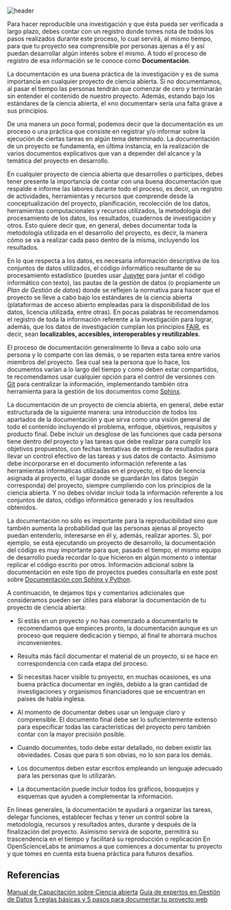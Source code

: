 <!--
.. title: ¿Cómo documentar tu proyecto de ciencia abierta?
.. slug: como-documentar-tu-proyecto-de-ciencia-abierta
.. date: 2020-05-04
.. author: Yurely Camacho
.. tags: open science, documentation
.. category: open science
.. link: 
.. description: 
.. type: text
-->

<!-- # ¿Cómo documentar tu proyecto de ciencia abierta? -->
<!-- **Por Yurely Camacho** -->

![header](../../../images/blog/como-documentar-tu-proyecto-de-ciencia-abierta/header.png)

Para hacer reproducible una investigación y que ésta pueda ser verificada a largo plazo, debes contar con un registro donde tomes nota de todos los pasos realizados durante este proceso, lo cual servirá, al mismo tiempo, para que tu proyecto sea comprensible por personas ajenas a él y así puedan desarrollar algún interés sobre el mismo. A todo el proceso de registro de esa información se le conoce como **Documentación**.

<!-- TEASER_END -->

La documentación es una buena práctica de la investigación y es de suma importancia en cualquier proyecto de ciencia abierta. Si no documentamos, al pasar el tiempo las personas tendrán que comenzar de cero y terminarán sin entender el contenido de nuestro proyecto. Además, estando bajo los estándares de la ciencia abierta, el «no documentar» sería una falta grave a sus principios.

De una manera un poco formal, podemos decir que la documentación es un proceso o una práctica que consiste en registrar y/o informar sobre la ejecución de ciertas tareas en algún tema determinado. La documentación de un proyecto se fundamenta, en última instancia, en la realización de varios documentos explicativos que van a depender del alcance y la temática del proyecto en desarrollo.

En cualquier proyecto de ciencia abierta que desarrolles o participes, debes tener presente la importancia de contar con una buena documentación que respalde e informe las labores durante todo el proceso, es decir, un registro de actividades, herramientas y recursos que comprende desde la conceptualización del proyecto, planificación, recolección de los datos, herramientas computacionales y recursos utilizados, la metodología del procesamiento de los datos, los resultados, cuadernos de investigación y otros. Esto quiere decir que, en general, debes documentar toda la metodología utilizada en el desarrollo del proyecto, es decir, la manera cómo se va a realizar cada paso dentro de la misma, incluyendo los resultados.

En lo que respecta a los datos, es necesaria información descriptiva de
los conjuntos de datos utilizados, el código informático resultante de
su procesamiento estadístico (puedes usar
[Jupyter](https://jupyter.org/) para juntar el código informático con
texto), las pautas de la gestión de datos (o propiamente un *Plan de
Gestión de datos*) donde se reflejen la normativa para hacer que el
proyecto se lleve a cabo bajo los estándares de la ciencia abierta
(plataformas de acceso abierto empleadas para la disponibilidad de los
datos, licencia utilizada, entre otras). En pocas palabras te
recomendamos el registro de toda la información referente a la
investigación para lograr, además, que los datos de investigación
cumplan los principios [FAIR](https://www.go-fair.org/fair-principles/),
es decir, sean **localizables, accesibles, interoperables y reutilizables**.

El proceso de documentación generalmente lo lleva a cabo solo una persona y lo comparte con las demás, o se reparten esta tarea entre varios miembros del proyecto. Sea cual sea la persona que lo hace, los documentos varían a lo largo del tiempo y como deben estar compartidos, te recomendamos usar cualquier opción para el control de versiones con [Git](https://git-scm.com/)
para centralizar la información, implementando también otra herramienta
para la gestión de los documentos como
[Sphinx](https://www.sphinx-doc.org/en/master/).

La documentación de un proyecto de ciencia abierta, en general, debe estar estructurada de la siguiente manera: una introducción de todos los apartados de la documentación y que sirva como una visión general de todo el contenido incluyendo el problema, enfoque, objetivos, requisitos y producto final. Debe incluir un desglose de las funciones que cada persona tiene dentro del proyecto y las tareas que debe realizar para cumplir los objetivos propuestos, con fechas tentativas de entrega de resultados para llevar un control efectivo de las tareas y sus datos de contacto. Asimismo debe incorporarse en el documento información referente a las herramientas informáticas utilizadas en el proyecto, el tipo de licencia asignada al proyecto, el lugar donde se guardarán los datos (según corresponda) del proyecto, siempre cumpliendo con los principios de la ciencia abierta. Y no debes olvidar incluir toda la información referente a los conjuntos de datos, código informático generado y los resultados obtenidos.

La documentación no sólo es importante para la reproducibilidad sino que también aumenta la probabilidad que las personas ajenas al proyecto puedan entenderlo, interesarse en él y, además, realizar aportes. Si, por ejemplo, se está ejecutando un proyecto de desarrollo, la documentación del código es muy importante para que, pasado el tiempo, el mismo equipo de desarrollo pueda recordar lo que hicieron en algún momento o intentar replicar el código escrito por otros. Información adicional sobre la documentación en este tipo de proyectos puedes consultarla en este post sobre [Documentación
con Sphinx y
Python](https://medium.com/qu4nt/documentaci%C3%B3n-con-sphinx-y-python-9a777403cb68).

A continuación, te dejamos tips y comentarios adicionales que consideramos pueden ser útiles para elaborar la documentación de tu proyecto de ciencia abierta:

- Si estás en un proyecto y no has comenzado a documentarlo te recomendamos que empieces pronto, la documentación aunque es un proceso que requiere dedicación y tiempo, al final te ahorrará muchos inconvenientes.

- Resulta más fácil documentar el material de un proyecto, si se hace en correspondencia con cada etapa del proceso.

- Si necesitas hacer visible tu proyecto, en muchas ocasiones, es una buena práctica documentar en inglés, debido a la gran cantidad de investigaciones y organismos financiadores que se encuentran en países de habla inglesa.

- Al momento de documentar debes usar un lenguaje claro y comprensible. El documento final debe ser lo suficientemente extenso para especificar todas las características del proyecto pero también contar con la mayor precisión posible.

- Cuando documentes, todo debe estar detallado, no deben existir las obviedades. Cosas que para ti son obvias, no lo son para los demás.

- Los documentos deben estar escritos empleando un lenguaje adecuado para las personas que lo utilizarán.

- La documentación puede incluir todos los gráficos, bosquejos y esquemas que ayuden a complementar la información.

En líneas generales, la documentación te ayudará a organizar las tareas, delegar funciones, establecer fechas y tener un control sobre la metodología, recursos y resultados antes, durante y después de la finalización del proyecto. Asimismo servirá de soporte, permitirá su trascendencia en el tiempo y facilitará su reproducción o replicación
En OpenScienceLabs te animamos a que comiences a documentar tu proyecto
y que tomes en cuenta esta buena práctica para futuros desafíos.

## Referencias

[Manual de Capacitación sobre Ciencia abierta](<(https://book.fosteropenscience.eu/es/)>)
[Guía de expertos en Gestión de Datos](https://www.cessda.eu/Training/Training-Resources/Library/Data-Management-Expert-Guide)
[5 reglas básicas y 5 pasos para documentar tu proyecto web](https://www.socialancer.com/como-documentar-un-proyecto-web/)
